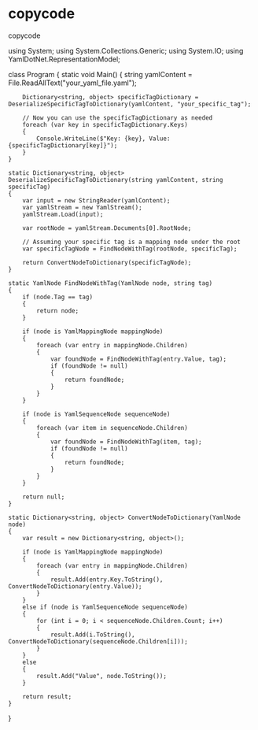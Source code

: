 # copycode
copycode


using System;
using System.Collections.Generic;
using System.IO;
using YamlDotNet.RepresentationModel;

class Program
{
    static void Main()
    {
        string yamlContent = File.ReadAllText("your_yaml_file.yaml");

        Dictionary<string, object> specificTagDictionary = DeserializeSpecificTagToDictionary(yamlContent, "your_specific_tag");

        // Now you can use the specificTagDictionary as needed
        foreach (var key in specificTagDictionary.Keys)
        {
            Console.WriteLine($"Key: {key}, Value: {specificTagDictionary[key]}");
        }
    }

    static Dictionary<string, object> DeserializeSpecificTagToDictionary(string yamlContent, string specificTag)
    {
        var input = new StringReader(yamlContent);
        var yamlStream = new YamlStream();
        yamlStream.Load(input);

        var rootNode = yamlStream.Documents[0].RootNode;

        // Assuming your specific tag is a mapping node under the root
        var specificTagNode = FindNodeWithTag(rootNode, specificTag);

        return ConvertNodeToDictionary(specificTagNode);
    }

    static YamlNode FindNodeWithTag(YamlNode node, string tag)
    {
        if (node.Tag == tag)
        {
            return node;
        }

        if (node is YamlMappingNode mappingNode)
        {
            foreach (var entry in mappingNode.Children)
            {
                var foundNode = FindNodeWithTag(entry.Value, tag);
                if (foundNode != null)
                {
                    return foundNode;
                }
            }
        }

        if (node is YamlSequenceNode sequenceNode)
        {
            foreach (var item in sequenceNode.Children)
            {
                var foundNode = FindNodeWithTag(item, tag);
                if (foundNode != null)
                {
                    return foundNode;
                }
            }
        }

        return null;
    }

    static Dictionary<string, object> ConvertNodeToDictionary(YamlNode node)
    {
        var result = new Dictionary<string, object>();

        if (node is YamlMappingNode mappingNode)
        {
            foreach (var entry in mappingNode.Children)
            {
                result.Add(entry.Key.ToString(), ConvertNodeToDictionary(entry.Value));
            }
        }
        else if (node is YamlSequenceNode sequenceNode)
        {
            for (int i = 0; i < sequenceNode.Children.Count; i++)
            {
                result.Add(i.ToString(), ConvertNodeToDictionary(sequenceNode.Children[i]));
            }
        }
        else
        {
            result.Add("Value", node.ToString());
        }

        return result;
    }
}
